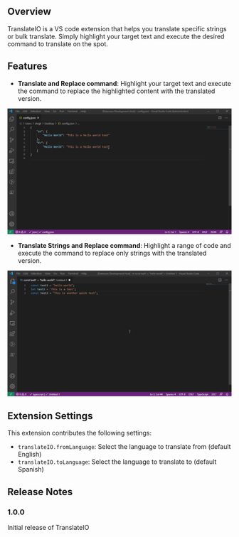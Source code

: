 ## Overview
TranslateIO is a VS code extension that helps you translate specific strings or bulk translate. Simply highlight your target text and execute the desired command to translate on the spot.

## Features

 * **Translate and Replace command**: Highlight your target text and execute the command to replace the highlighted content with the translated version.

 ![Translate and Replace](docs/TranslateAndReplace.gif)

  * **Translate Strings and Replace command**: Highlight a range of code and execute the command to replace only strings with the translated version.

 ![Translate Strings and Replace](docs/TranslateStringsAndReplace.gif)

## Extension Settings

This extension contributes the following settings:

* `translateIO.fromLanguage`: Select the language to translate from (default English)
* `translateIO.toLanguage`: Select the language to translate to (default Spanish)

## Release Notes

### 1.0.0

Initial release of TranslateIO
